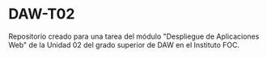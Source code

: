 # DAW-T02
Repositorio creado para una tarea del módulo "Despliegue de Aplicaciones Web" de la Unidad 02 del grado superior de DAW en el Instituto FOC.
